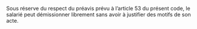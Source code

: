 Sous réserve du respect du préavis prévu à l’article 53 du présent code, le salarié peut démissionner librement sans avoir à justifier des motifs de son acte.